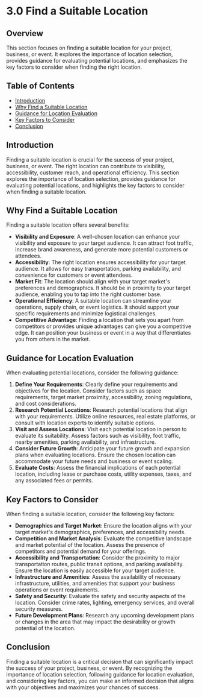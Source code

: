 # 3.0 Find a Suitable Location

## Overview
This section focuses on finding a suitable location for your project, business, or event. It explores the importance of location selection, provides guidance for evaluating potential locations, and emphasizes the key factors to consider when finding the right location.

## Table of Contents
- [Introduction](#introduction)
- [Why Find a Suitable Location](#why-find-a-suitable-location)
- [Guidance for Location Evaluation](#guidance-for-location-evaluation)
- [Key Factors to Consider](#key-factors-to-consider)
- [Conclusion](#conclusion)

## Introduction
Finding a suitable location is crucial for the success of your project, business, or event. The right location can contribute to visibility, accessibility, customer reach, and operational efficiency. This section explores the importance of location selection, provides guidance for evaluating potential locations, and highlights the key factors to consider when finding a suitable location.

## Why Find a Suitable Location
Finding a suitable location offers several benefits:
- **Visibility and Exposure**: A well-chosen location can enhance your visibility and exposure to your target audience. It can attract foot traffic, increase brand awareness, and generate more potential customers or attendees.
- **Accessibility**: The right location ensures accessibility for your target audience. It allows for easy transportation, parking availability, and convenience for customers or event attendees.
- **Market Fit**: The location should align with your target market's preferences and demographics. It should be in proximity to your target audience, enabling you to tap into the right customer base.
- **Operational Efficiency**: A suitable location can streamline your operations, supply chain, or event logistics. It should support your specific requirements and minimize logistical challenges.
- **Competitive Advantage**: Finding a location that sets you apart from competitors or provides unique advantages can give you a competitive edge. It can position your business or event in a way that differentiates you from others in the market.

## Guidance for Location Evaluation
When evaluating potential locations, consider the following guidance:
1. **Define Your Requirements**: Clearly define your requirements and objectives for the location. Consider factors such as space requirements, target market proximity, accessibility, zoning regulations, and cost considerations.
2. **Research Potential Locations**: Research potential locations that align with your requirements. Utilize online resources, real estate platforms, or consult with location experts to identify suitable options.
3. **Visit and Assess Locations**: Visit each potential location in person to evaluate its suitability. Assess factors such as visibility, foot traffic, nearby amenities, parking availability, and infrastructure.
4. **Consider Future Growth**: Anticipate your future growth and expansion plans when evaluating locations. Ensure the chosen location can accommodate your future needs and business or event scaling.
5. **Evaluate Costs**: Assess the financial implications of each potential location, including lease or purchase costs, utility expenses, taxes, and any associated fees or permits.

## Key Factors to Consider
When finding a suitable location, consider the following key factors:
- **Demographics and Target Market**: Ensure the location aligns with your target market's demographics, preferences, and accessibility needs.
- **Competition and Market Analysis**: Evaluate the competitive landscape and market potential of the location. Assess the presence of competitors and potential demand for your offerings.
- **Accessibility and Transportation**: Consider the proximity to major transportation routes, public transit options, and parking availability. Ensure the location is easily accessible for your target audience.
- **Infrastructure and Amenities**: Assess the availability of necessary infrastructure, utilities, and amenities that support your business operations or event requirements.
- **Safety and Security**: Evaluate the safety and security aspects of the location. Consider crime rates, lighting, emergency services, and overall security measures.
- **Future Development Plans**: Research any upcoming development plans or changes in the area that may impact the desirability or growth potential of the location.

## Conclusion
Finding a suitable location is a critical decision that can significantly impact the success of your project, business, or event. By recognizing the importance of location selection, following guidance for location evaluation, and considering key factors, you can make an informed decision that aligns with your objectives and maximizes your chances of success.
